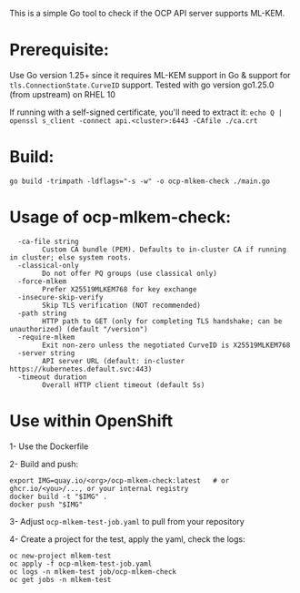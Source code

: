 This is a simple Go tool to check if the OCP API server supports ML-KEM.

# Prerequisite:
Use Go version 1.25+ since it requires ML-KEM support in Go & support for `tls.ConnectionState.CurveID` support. Tested with go version go1.25.0 (from upstream) on RHEL 10

If running with a self-signed certificate, you'll need to extract it:
 `echo Q | openssl s_client -connect api.<cluster>:6443 -CAfile ./ca.crt`

# Build:
`go build -trimpath -ldflags="-s -w" -o ocp-mlkem-check ./main.go`

# Usage of ocp-mlkem-check:
```
  -ca-file string
    	Custom CA bundle (PEM). Defaults to in-cluster CA if running in cluster; else system roots.
  -classical-only
    	Do not offer PQ groups (use classical only)
  -force-mlkem
    	Prefer X25519MLKEM768 for key exchange
  -insecure-skip-verify
    	Skip TLS verification (NOT recommended)
  -path string
    	HTTP path to GET (only for completing TLS handshake; can be unauthorized) (default "/version")
  -require-mlkem
    	Exit non-zero unless the negotiated CurveID is X25519MLKEM768
  -server string
    	API server URL (default: in-cluster https://kubernetes.default.svc:443)
  -timeout duration
    	Overall HTTP client timeout (default 5s)
```
# Use within OpenShift
1- Use the Dockerfile

2- Build and push:
```
export IMG=quay.io/<org>/ocp-mlkem-check:latest   # or ghcr.io/<you>/..., or your internal registry
docker build -t "$IMG" .
docker push "$IMG"
```

3- Adjust `ocp-mlkem-test-job.yaml` to pull from your repository

4- Create a project for the test, apply the yaml, check the logs:
```
oc new-project mlkem-test
oc apply -f ocp-mlkem-test-job.yaml
oc logs -n mlkem-test job/ocp-mlkem-check
oc get jobs -n mlkem-test
```
